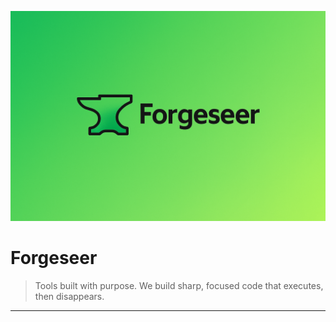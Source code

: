 ![forgeseer](./banner.png)

# Forgeseer

> Tools built with purpose. We build sharp, focused code that executes, then disappears.

---

